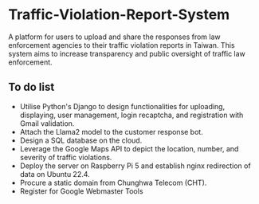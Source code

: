 # Traffic-Violation-Report-System
A platform for users to upload and share the responses from law enforcement agencies to their traffic violation reports in Taiwan. This system aims to increase transparency and public oversight of traffic law enforcement.

## To do list
- Utilise Python's Django to design functionalities for uploading, displaying, user management, login recaptcha, and registration with Gmail validation.
- Attach the Llama2 model to the customer response bot.
- Design a SQL database on the cloud.
- Leverage the Google Maps API to depict the location, number, and severity of traffic violations.
- Deploy the server on Raspberry Pi 5 and establish nginx redirection of data on Ubuntu 22.4.
- Procure a static domain from Chunghwa Telecom (CHT).
- Register for Google Webmaster Tools
